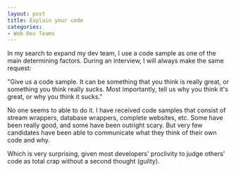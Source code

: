 ```yaml
---
layout: post
title: Explain your code
categories:
- Web Dev Teams
---
```

In my search to expand my dev team, I use a code sample as one of the main
determining factors. During an interview, I will always make the same request:

  
"Give us a code sample. It can be something that you think is really great, or
something you think really sucks. Most importantly, tell us why you think it's
great, or why you think it sucks."

  
No one seems to able to do it. I have received code samples that consist of
stream wrappers, database wrappers, complete websites, etc. Some have been
really good, and some have been outright scary. But very few candidates have
been able to communicate what they think of their own code and why.

  
Which is very surprising, given most developers' proclivity to judge others'
code as total crap without a second thought (guilty).

